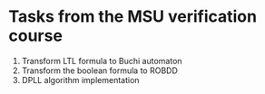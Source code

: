 Tasks from the MSU verification course
==============================

1. Transform LTL formula to Buchi automaton
2. Transform the boolean formula to ROBDD
3. DPLL algorithm implementation